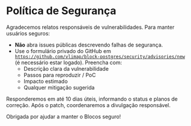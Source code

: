 # Política de Segurança

Agradecemos relatos responsáveis de vulnerabilidades. Para manter usuários seguros:

- **Não** abra issues públicas descrevendo falhas de segurança.
- Use o formulário privado do GitHub em  
  [`https://github.com/vlimap/block-postgres/security/advisories/new`](https://github.com/vlimap/block-postgres/security/advisories/new)  
  (é necessário estar logado). Preencha com:
  - Descrição clara da vulnerabilidade
  - Passos para reproduzir / PoC
  - Impacto estimado
  - Qualquer mitigação sugerida

Responderemos em até 10 dias úteis, informando o status e planos de correção. Após o patch, coordenaremos a divulgação responsável.

Obrigada por ajudar a manter o Blocos seguro!
